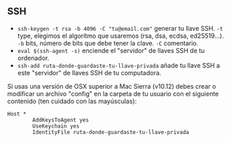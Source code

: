 ## SSH
- `ssh-keygen -t rsa -b 4096 -C "tu@email.com"` generar tu llave SSH.
        `-t` type, elegimos el algorítmo que usaremos (rsa, dsa, ecdsa, ed25519...).
        `-b` bits, número de bits que debe tener la clave.
        `-C` comentario.
- `eval $(ssh-agent -s)` enciende el "servidor" de llaves SSH de tu ordenador.
- `ssh-add ruta-donde-guardaste-tu-llave-privada` añade tu llave SSH a este "servidor" de llaves SSH de tu computadora.


Si usas una versión de OSX superior a Mac Sierra (v10.12) debes crear o modificar un archivo "config" en la carpeta de tu usuario con el siguiente contenido (ten cuidado con las mayúsculas):
```
Host *
        AddKeysToAgent yes
        UseKeychain yes
        IdentityFile ruta-donde-guardaste-tu-llave-privada
```

